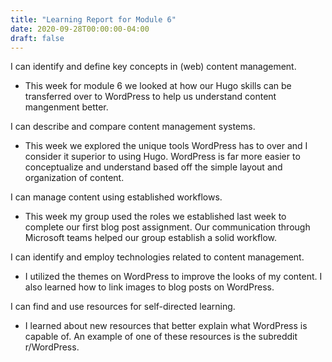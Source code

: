 ```yaml
---
title: "Learning Report for Module 6"
date: 2020-09-28T00:00:00-04:00
draft: false
---
```

I can identify and define key concepts in (web) content management.

* This week for module 6 we looked at how our Hugo skills can be transferred over to WordPress to help us understand content mangenment better.

I can describe and compare content management systems.

* This week we explored the unique tools WordPress has to over and I consider it superior to using Hugo. WordPress is far more easier to conceptualize and understand based off the simple layout and organization of content.

I can manage content using established workflows.

*  This week my group used the roles we established last week to complete our first blog post assignment. Our communication through Microsoft teams helped our group establish a solid workflow.

I can identify and employ technologies related to content management.

* I utilized the themes on WordPress to improve the looks of my content. I also learned how to link images to blog posts on WordPress.

I can find and use resources for self-directed learning.

* I learned about new resources that better explain what WordPress is capable of. An example of one of these resources is the subreddit r/WordPress.
